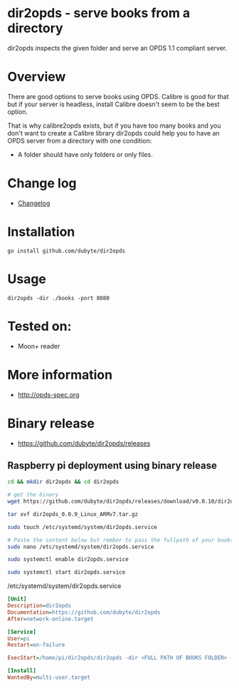 # dir2opds - serve books from a directory
 dir2opds inspects the given folder and serve an OPDS 1.1 compliant server.

# Overview
 There are good options to serve books using OPDS. Calibre is good for
 that but if your server is headless, install Calibre doesn't seem to
 be the best option.

 That is why calibre2opds exists, but if you have too many books and
 you don't want to create a Calibre library dir2opds could help you to
 have an OPDS server from a directory with one condition:

 - A folder should have only folders or only files.

# Change log
  - [Changelog](CHANGELOG.md)

# Installation
    go install github.com/dubyte/dir2opds

# Usage
    dir2opds -dir ./books -port 8080

# Tested on:
   - Moon+ reader

# More information
  - http://opds-spec.org

# Binary release
  - https://github.com/dubyte/dir2opds/releases


## Raspberry pi deployment using binary release
```bash
cd && mkdir dir2opds && cd dir2opds

# get the binary
wget https://github.com/dubyte/dir2opds/releases/download/v0.0.10/dir2opds_0.0.10_Linux_ARMv7.tar.gz

tar xvf dir2opds_0.0.9_Linux_ARMv7.tar.gz

sudo touch /etc/systemd/system/dir2opds.service

# Paste the content below but rember to pass the fullpath of your books in -dir
sudo nano /etc/systemd/system/dir2opds.service

sudo systemctl enable dir2opds.service

sudo systemctl start dir2opds.service
```

/etc/systemd/system/dir2opds.service
```ini
[Unit]
Description=dir2opds
Documentation=https://github.com/dubyte/dir2opds
After=network-online.target

[Service]
User=pi
Restart=on-failure

ExecStart=/home/pi/dir2opds/dir2opds -dir <FULL PATH OF BOOKS FOLDER> -port 8080

[Install]
WantedBy=multi-user.target
```

